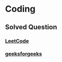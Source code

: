 # Coding
## Solved Question
### [LeetCode](./Two%20Sum)
### [geeksforgeeks](./Palindrome%20Number) 
